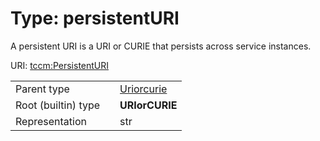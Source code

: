 
# Type: persistentURI


A persistent URI is a URI or CURIE that persists across service instances.

URI: [tccm:PersistentURI](https://hotecosystem.org/tccm/PersistentURI)

|  |  |  |
| --- | --- | --- |
| Parent type | | [Uriorcurie](types/Uriorcurie.md) |
| Root (builtin) type | | **URIorCURIE** |
| Representation | | str |
